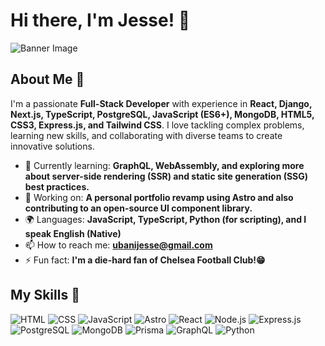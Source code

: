 # Hi there, I'm Jesse! 👋

![Banner Image](your_banner_image_url_here)

## About Me 🚀

I'm a passionate **Full-Stack Developer** with experience in **React, Django, Next.js, TypeScript, PostgreSQL, JavaScript (ES6+), MongoDB, HTML5, CSS3, Express.js, and Tailwind CSS**. I love tackling complex problems, learning new skills, and collaborating with diverse teams to create innovative solutions.

- 🌱 Currently learning: **GraphQL, WebAssembly, and exploring more about server-side rendering (SSR) and static site generation (SSG) best practices.**
- 🔭 Working on: **A personal portfolio revamp using Astro and also contributing to an open-source UI component library.**
- 🌍 Languages: **JavaScript, TypeScript, Python (for scripting), and I speak English (Native)**
- 📫 How to reach me: **ubanijesse@gmail.com**
- ⚡ Fun fact: **I'm a die-hard fan of Chelsea Football Club!😁**

## My Skills 🧠

![HTML](https://img.shields.io/badge/-HTML-E34F26?style=flat-square&logo=html5&logoColor=white)
![CSS](https://img.shields.io/badge/-CSS-1572B6?style=flat-square&logo=css3&logoColor=white)
![JavaScript](https://img.shields.io/badge/-JavaScript-F7DF1E?style=flat-square&logo=javascript&logoColor=black)
![Astro](https://img.shields.io/badge/-Astro-000000?style=flat-square&logo=astro&logoColor=white)
![React](https://img.shields.io/badge/-React-61DAFB?style=flat-square&logo=react&logoColor=black)
![Node.js](https://img.shields.io/badge/-Node.js-339933?style=flat-square&logo=node.js&logoColor=white)
![Express.js](https://img.shields.io/badge/-Express.js-000000?style=flat-square&logo=express&logoColor=white)
![PostgreSQL](https://img.shields.io/badge/-PostgreSQL-336791?style=flat-square&logo=postgresql&logoColor=white)
![MongoDB](https://img.shields.io/badge/-MongoDB-47A248?style=flat-square&logo=mongodb&logoColor=white)
![Prisma](https://img.shields.io/badge/-Prisma-2D3748?style=flat-square&logo=prisma&logoColor=white)
![GraphQL](https://img.shields.io/badge/-GraphQL-E10098?style=flat-square&logo=graphql&logoColor=white)
![Python](https://img.shields.io/badge/-Python-3776AB?style=flat-square&logo=python&logoColor=white)


